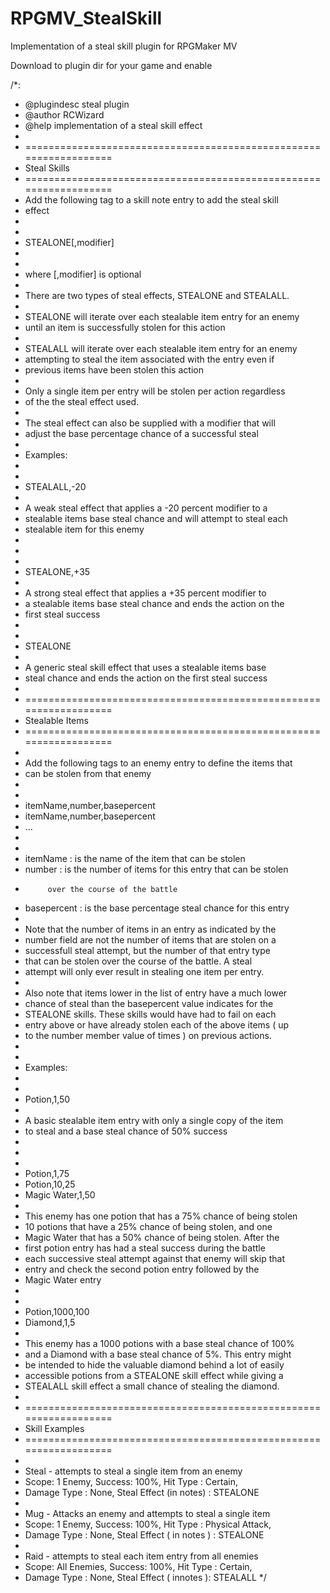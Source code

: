# RPGMV_StealSkill
Implementation of a steal skill plugin for RPGMaker MV

Download to plugin dir for your game and enable

/*:
 * @plugindesc steal plugin
 * @author RCWizard
 * @help implementation of a steal skill effect
 *
 * ==================================================================
 * Steal Skills
 * ==================================================================
 * Add the following tag to a skill note entry to add the steal skill
 * effect
 *
 * <EFFECT>
 * STEALONE[,modifier]
 * </EFFECT>
 *
 * where [,modifier] is optional
 *
 * There are two types of steal effects, STEALONE and STEALALL.
 *
 * STEALONE will iterate over each stealable item entry for an enemy
 * until an item is successfully stolen for this action
 *
 * STEALALL will iterate over each stealable item entry for an enemy
 * attempting to steal the item associated with the entry even if
 * previous items have been stolen this action
 *
 * Only a single item per entry will be stolen per action regardless
 * of the the steal effect used.
 *
 * The steal effect can also be supplied with a modifier that will
 * adjust the base percentage chance of a successful steal
 *
 * Examples:
 *
 * <EFFECT>
 * STEALALL,-20
 * </EFFECT> 
 * A weak steal effect that applies a -20 percent modifier to a
 * stealable items base steal chance and will attempt to steal each
 * stealable item for this enemy
 *
 *
 * <EFFECT>
 * STEALONE,+35
 * </EFFECT>
 * A strong steal effect that applies a +35 percent modifier to
 * a stealable items base steal chance and ends the action on the
 * first steal success 
 *
 * <EFFECT>
 * STEALONE
 * </EFFECT>
 * A generic steal skill effect that uses a stealable items base
 * steal chance and ends the action on the first steal success
 *
 * ==================================================================
 * Stealable Items
 * ==================================================================
 * 
 * Add the following tags to an enemy entry to define the items that
 * can be stolen from that enemy
 *
 * <STEALABLE>
 * itemName,number,basepercent
 * itemName,number,basepercent
 * ...
 * </STEALABLE>
 *
 * itemName : is the name of the item that can be stolen
 * number : is the number of items for this entry that can be stolen
 *          over the course of the battle
 * basepercent : is the base percentage steal chance for this entry
 *
 * Note that the number of items in an entry as indicated by the
 * number field are not the number of items that are stolen on a
 * successfull steal attempt, but the number of that entry type
 * that can be stolen over the course of the battle.  A steal
 * attempt will only ever result in stealing one item per entry.
 *
 * Also note that items lower in the list of entry have a much lower
 * chance of steal than the basepercent value indicates for the
 * STEALONE skills. These skills would have had to fail on each
 * entry above or have already stolen each of the above items ( up
 * to the number member value of times ) on previous actions.
 *
 *
 * Examples:
 *
 * <STEALABLE>
 * Potion,1,50
 * </STEALABLE>
 * A basic stealable item entry with only a single copy of the item
 * to steal and a base steal chance of 50% success
 *
 *
 * <STEALABLE>
 * Potion,1,75
 * Potion,10,25
 * Magic Water,1,50
 * </STEALABLE>
 * This enemy has one potion that has a 75% chance of being stolen
 * 10 potions that have a 25% chance of being stolen, and one
 * Magic Water that has a 50% chance of being stolen. After the
 * first potion entry has had a steal success during the battle
 * each successive steal attempt against that enemy will skip that
 * entry and check the second potion entry followed by the 
 * Magic Water entry
 *
 * <STEALABLE>
 * Potion,1000,100
 * Diamond,1,5
 * </STEALABLE>
 * This enemy has a 1000 potions with a base steal chance of 100%
 * and a Diamond with a base steal chance of 5%. This entry might
 * be intended to hide the valuable diamond behind a lot of easily
 * accessible potions from a STEALONE skill effect while giving a
 * STEALALL skill effect a small chance of stealing the diamond.
 * 
 * ==================================================================
 * Skill Examples
 * ==================================================================
 * 
 * Steal - attempts to steal a single item from an enemy
 *  Scope: 1 Enemy, Success: 100%, Hit Type : Certain,
 *  Damage Type : None, Steal Effect (in notes) : STEALONE
 * 
 * Mug   - Attacks an enemy and attempts to steal a single item
 *  Scope: 1 Enemy, Success: 100%, Hit Type : Physical Attack,
 *  Damage Type : None, Steal Effect ( in notes ) : STEALONE
 *
 * Raid -  attempts to steal each item entry from all enemies
 *  Scope: All Enemies, Success: 100%, Hit Type : Certain,
 *  Damage Type : None, Steal Effect ( innotes ): STEALALL
 */

